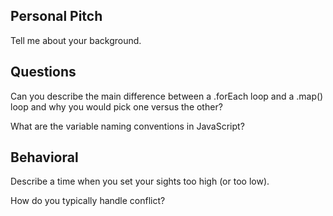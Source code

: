 ## Personal Pitch

Tell me about your background.

## Questions

Can you describe the main difference between a .forEach loop and a .map() loop and why you would pick one versus the other?

What are the variable naming conventions in JavaScript?  

## Behavioral

Describe a time when you set your sights too high (or too low).

How do you typically handle conflict?
